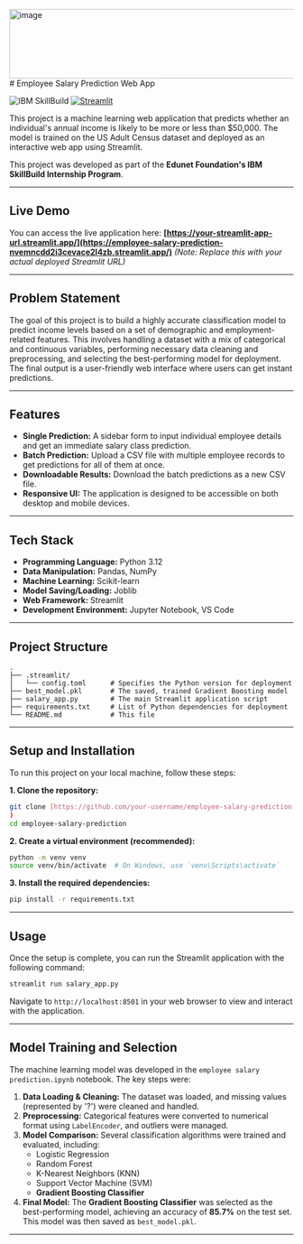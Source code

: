 <img width="1670" height="123" alt="image" src="https://github.com/user-attachments/assets/11d19738-41dc-4b41-8efb-6ab5e36d1655" /># Employee Salary Prediction Web App

![IBM SkillBuild](https://img.shields.io/badge/IBM%20SkillBuild-Internship%20Project-blue)
[![Streamlit](https://img.shields.io/badge/Streamlit-Deployed-brightgreen)](https://employee-salary-prediction-nvemncdd2i3cevace2l4zb.streamlit.app/)

This project is a machine learning web application that predicts whether an individual's annual income is likely to be more or less than $50,000. The model is trained on the US Adult Census dataset and deployed as an interactive web app using Streamlit.

This project was developed as part of the **Edunet Foundation's IBM SkillBuild Internship Program**.

---

## Live Demo

You can access the live application here:
**[https://your-streamlit-app-url.streamlit.app/](https://employee-salary-prediction-nvemncdd2i3cevace2l4zb.streamlit.app/)** *(Note: Replace this with your actual deployed Streamlit URL)*

---

## Problem Statement

The goal of this project is to build a highly accurate classification model to predict income levels based on a set of demographic and employment-related features. This involves handling a dataset with a mix of categorical and continuous variables, performing necessary data cleaning and preprocessing, and selecting the best-performing model for deployment. The final output is a user-friendly web interface where users can get instant predictions.

---

## Features

* **Single Prediction:** A sidebar form to input individual employee details and get an immediate salary class prediction.
* **Batch Prediction:** Upload a CSV file with multiple employee records to get predictions for all of them at once.
* **Downloadable Results:** Download the batch predictions as a new CSV file.
* **Responsive UI:** The application is designed to be accessible on both desktop and mobile devices.

---

## Tech Stack

* **Programming Language:** Python 3.12
* **Data Manipulation:** Pandas, NumPy
* **Machine Learning:** Scikit-learn
* **Model Saving/Loading:** Joblib
* **Web Framework:** Streamlit
* **Development Environment:** Jupyter Notebook, VS Code

---

## Project Structure

```
.
├── .streamlit/
│   └── config.toml      # Specifies the Python version for deployment
├── best_model.pkl       # The saved, trained Gradient Boosting model
├── salary_app.py        # The main Streamlit application script
├── requirements.txt     # List of Python dependencies for deployment
└── README.md            # This file
```

---

## Setup and Installation

To run this project on your local machine, follow these steps:

**1. Clone the repository:**
```bash
git clone [https://github.com/your-username/employee-salary-prediction.git](https://github.com/abhinavgit1/Employee-Salary-Prediction.git)<img width="1670" height="123" alt="image" src="https://github.com/user-attachments/assets/b0b6cb83-5ee0-42ed-a7eb-371ed16a03fd" />
)
cd employee-salary-prediction
```

**2. Create a virtual environment (recommended):**
```bash
python -m venv venv
source venv/bin/activate  # On Windows, use `venv\Scripts\activate`
```

**3. Install the required dependencies:**
```bash
pip install -r requirements.txt
```

---

## Usage

Once the setup is complete, you can run the Streamlit application with the following command:

```bash
streamlit run salary_app.py
```

Navigate to `http://localhost:8501` in your web browser to view and interact with the application.

---

## Model Training and Selection

The machine learning model was developed in the `employee salary prediction.ipynb` notebook. The key steps were:

1.  **Data Loading & Cleaning:** The dataset was loaded, and missing values (represented by '?') were cleaned and handled.
2.  **Preprocessing:** Categorical features were converted to numerical format using `LabelEncoder`, and outliers were managed.
3.  **Model Comparison:** Several classification algorithms were trained and evaluated, including:
    * Logistic Regression
    * Random Forest
    * K-Nearest Neighbors (KNN)
    * Support Vector Machine (SVM)
    * **Gradient Boosting Classifier**
4.  **Final Model:** The **Gradient Boosting Classifier** was selected as the best-performing model, achieving an accuracy of **85.7%** on the test set. This model was then saved as `best_model.pkl`.

---
